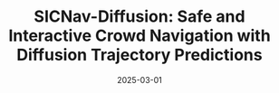 ---
title: "SICNav-Diffusion: Safe and Interactive Crowd Navigation with Diffusion Trajectory Predictions"
collection: publications
category: manuscripts
permalink: /publication/sicnav
date: 2025-03-01
venue: 'Robotics and Automation Letter (RA-L), 2025'
paperurl: 'https://arxiv.org/pdf/2503.08858'
link: 'https://ieeexplore.ieee.org/abstract/document/11068142'
video: 'https://www.youtube.com/watch?v=up0uXhmWhKw'
show: true
header:
  teaser: "publications/sicnav.gif"
authors: [Sepehr Samavi, Anthony Lem, Fumiaki Sato, Sirui Chen, Qiao Gu, Keijiro Yano, Angela Schoellig, Florian Shkurti]
---